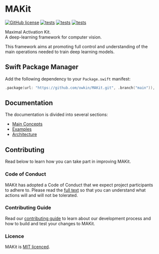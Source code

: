 
# MAKit

[![GitHub license](https://img.shields.io/badge/license-MIT-blue.svg)](LICENSE) 
[![tests](https://github.com/owkin/MAKit/actions/workflows/unit-tests.yml/badge.svg?branch=master)](
https://github.com/owkin/MAKit/actions/workflows/unit-tests.yml) 
[![tests](https://github.com/owkin/MAKit/actions/workflows/integration-tests.yml/badge.svg?branch=master)](
https://github.com/owkin/MAKit/actions/workflows/integration-tests.yml) 
[![tests](https://github.com/owkin/MAKit/actions/workflows/examples.yml/badge.svg?branch=master)](
https://github.com/owkin/MAKit/actions/workflows/examples.yml)

Maximal Activation Kit. \
A deep-learning framework for computer vision.

This framework aims at promoting full control and understanding of the main 
operations needed to train deep learning models. 

## Swift Package Manager

Add the following dependency to your `Package.swift` manifest:

```swift
.package(url: "https://github.com/owkin/MAKit.git", .branch("main")),
```

## Documentation

The documentation is divided into several sections: 

- [Main Concepts](Docs/Concepts/CONCEPTS.md)
- [Examples](Docs/Examples/EXAMPLES.md)
- [Architecture](Docs/Architecture/ARCHITECTURE.md)

## Contributing

Read below to learn how you can take part in improving MAKit.

### Code of Conduct

MAKit has adopted a Code of Conduct that we expect 
project participants to adhere to. 
Please read the [full text](Docs/Contributing/CODE_OF_CONDUCT.md)
so that you can understand what actions will and will not be tolerated.

### Contributing Guide

Read our [contributing guide](Docs/Contributing/CONTRIBUTING.md) 
to learn about our development process 
and how to build and test your changes to MAKit.

### Licence

MAKit is [MIT licenced](LICENSE).
